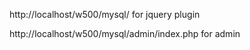 http://localhost/w500/mysql/   for jquery plugin

http://localhost/w500/mysql/admin/index.php for admin
